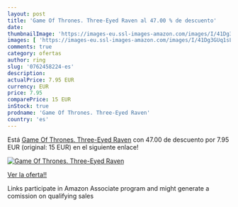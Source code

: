 ```yaml
---
layout: post
title: 'Game Of Thrones. Three-Eyed Raven al 47.00 % de descuento'
date: 
thumbnailImage: 'https://images-eu.ssl-images-amazon.com/images/I/41Dg3GUq1sL._SL200_.jpg'
images: [ 'https://images-eu.ssl-images-amazon.com/images/I/41Dg3GUq1sL._SL200_.jpg' ]
comments: true
category: ofertas
author: ring
slug: '0762458224-es'
description:
actualPrice: 7.95 EUR
currency: EUR
price: 7.95
comparePrice: 15 EUR
inStock: true
prodname: 'Game Of Thrones. Three-Eyed Raven'
country: 'es'
---
```


Está [Game Of Thrones. Three-Eyed Raven](https://www.amazon.es/dp/0762458224/?tag=tolees-21) con 47.00 de descuento por 7.95 EUR (original: 15 EUR) en el siguiente enlace!

[![Game Of Thrones. Three-Eyed Raven](https://images-eu.ssl-images-amazon.com/images/I/41Dg3GUq1sL._SL200_.jpg)](https://www.amazon.es/dp/0762458224/?tag=tolees-21)

[Ver la oferta!!](https://www.amazon.es/dp/0762458224/?tag=tolees-21)

Links participate in Amazon Associate program and might generate a comission on qualifying sales


